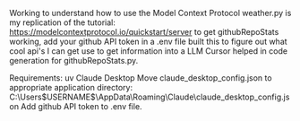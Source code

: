 Working to understand how to use the Model Context Protocol
weather.py is my replication of the tutorial: https://modelcontextprotocol.io/quickstart/server
to get githubRepoStats working, add your github API token in a .env file
built this to figure out what cool api's I can get use to get information into a LLM
Cursor helped in code generation for githubRepoStats.py.

Requirements:
uv
Claude Desktop
Move claude_desktop_config.json to appropriate application directory:
C:\Users\$USERNAME$\AppData\Roaming\Claude\claude_desktop_config.json
Add github API token to .env file.
